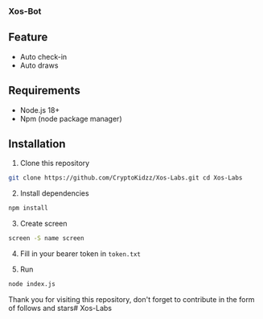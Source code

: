 ### Xos-Bot

## Feature
- Auto check-in
- Auto draws

## Requirements
- Node.js 18+
- Npm (node package manager)

## Installation
1. Clone this repository
```bash
git clone https://github.com/CryptoKidzz/Xos-Labs.git cd Xos-Labs
```
2. Install dependencies
```bash
npm install
```
3. Create screen 
```bash
screen -S name screen
```
4. Fill in your bearer token in `token.txt`

5. Run
```bash
node index.js
```

Thank you for visiting this repository, don't forget to contribute in the form of follows and stars# Xos-Labs
